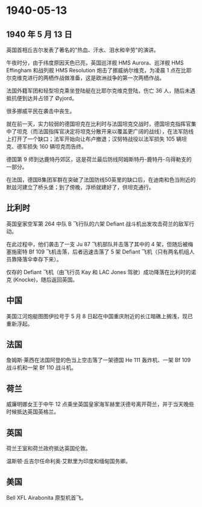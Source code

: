 # 1940-05-13

## 1940 年 5 月 13 日

英国首相丘吉尔发表了著名的"热血、汗水、泪水和辛劳"的演讲。

午夜时分，由于纬度原因天色已亮，英国巡洋舰 HMS Aurora、巡洋舰 HMS
Effingham 和战列舰 HMS Resolution 炮击了挪威纳尔维克，为凌晨 1
点在比耶尔克维克进行的两栖作战做准备，这是欧洲战争的第一次两栖作战。

法国外籍军团和轻型坦克乘坐登陆艇在比耶尔克维克登陆，伤亡 36
人，随后未遇抵抗便到达并占领了 Øyjord。

很多挪威平民在袭击中丧生。

就在前一天，实力较弱的德国坦克在比利时与法国坦克交战时，德国坦克指挥官集中了坦克（而法国指挥官决定将坦克分散开来以覆盖更广阔的战线），在法军防线上打开了一个缺口；法军开始向让布卢撤退；汉努特战役以法军损失
105 辆坦克、德军损失 160 辆坦克而告终。

德国第 9
师到达鹿特丹郊区，这是荷兰最后防线阿姆斯特丹-鹿特丹-乌得勒支的一部分。

在法国，德国B集团军群在突破了法国防线50英里的缺口后，在迪南和色当附近的默兹河建立了桥头堡；到了傍晚，浮桥就建好了，供坦克通行。

## 比利时

英国皇家空军第 264 中队 B 飞行队的六架 Defiant
战斗机出发攻击荷兰的敌军行动。

在此过程中，他们袭击了一支 Ju 87 飞机部队并击落了其中的 4
架，但随后被梅塞施密特 Bf 109 飞机击落，后者迅速击落了 5 架 Defiant
飞机（只有两名机组人员靠降落伞幸存下来）。

仅存的 Defiant 飞机（由飞行员 Kay 和 LAC Jones
驾驶）成功降落在比利时的诺克 (Knocke)，随后返回英国。

## 中国

美国江河炮艇图图伊拉号于 5 月 8
日起在中国重庆附近的长江暗礁上搁浅，现已重新浮起。

## 法国

詹姆斯·莱西在法国阿登的色当上空击落了一架德国 He 111 轰炸机、一架 Bf 109
战斗机和一架 Bf 110 战斗机。

## 荷兰

威廉明娜女王于中午 12
点乘坐英国皇家海军赫里沃德号离开荷兰，并于当天晚些时候抵达英国英格兰。

## 英国

荷兰王室和荷兰政府抵达英国伦敦。

温斯顿·丘吉尔任命利奥·艾默里为印度和缅甸国务卿。

## 美国

Bell XFL Airabonita 原型机首飞。

